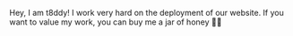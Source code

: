 Hey,
I am t8ddy!
I work very hard on the deployment of our website.
If you want to value my work, you can buy me a jar of honey 🍯🐝
